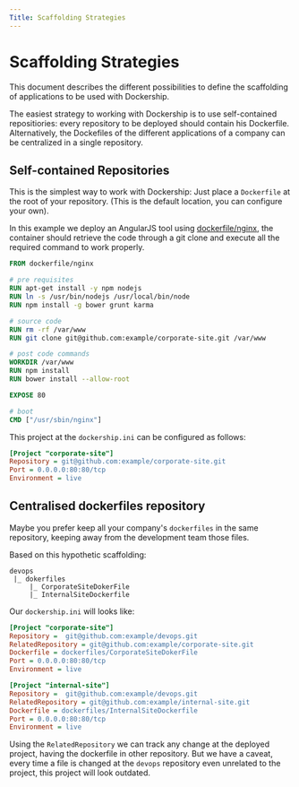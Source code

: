 ```yaml
---
Title: Scaffolding Strategies
---
```


Scaffolding Strategies
======================

This document describes the different possibilities to define the scaffolding of applications to be used with Dockership. 

The easiest strategy to working with Dockership is to use self-contained repositiories: every repository to be deployed should contain his Dockerfile. Alternatively, the Dockefiles of the different applications of a company can be centralized in a single repository. 

## Self-contained Repositories

This is the simplest way to work with Dockership: Just place a `Dockerfile` at the root of your repository. (This is the default location, you can configure your own). 

In this example we deploy an AngularJS tool using [dockerfile/nginx](https://github.com/dockerfile/nginx), the container should retrieve the code through a git clone and execute all the required command to work properly.

```Dockerfile
FROM dockerfile/nginx

# pre requisites
RUN apt-get install -y npm nodejs
RUN ln -s /usr/bin/nodejs /usr/local/bin/node
RUN npm install -g bower grunt karma

# source code
RUN rm -rf /var/www
RUN git clone git@github.com:example/corporate-site.git /var/www

# post code commands
WORKDIR /var/www
RUN npm install
RUN bower install --allow-root

EXPOSE 80

# boot
CMD ["/usr/sbin/nginx"]
```

This project at the `dockership.ini` can be configured as follows:

```ini
[Project "corporate-site"]
Repository = git@github.com:example/corporate-site.git
Port = 0.0.0.0:80:80/tcp
Environment = live
```

## Centralised dockerfiles repository

Maybe you prefer keep all your company's `dockerfiles` in the same repository, keeping away from the development team those files.

Based on this hypothetic scaffolding: 
```
devops
 |_ dokerfiles
     |_ CorporateSiteDokerFile
     |_ InternalSiteDockerfile
```

Our `dockership.ini` will looks like:

```ini
[Project "corporate-site"]
Repository =  git@github.com:example/devops.git
RelatedRepository = git@github.com:example/corporate-site.git
Dockerfile = dockerfiles/CorporateSiteDokerFile
Port = 0.0.0.0:80:80/tcp
Environment = live

[Project "internal-site"]
Repository =  git@github.com:example/devops.git
RelatedRepository = git@github.com:example/internal-site.git
Dockerfile = dockerfiles/InternalSiteDockerfile
Port = 0.0.0.0:80:80/tcp
Environment = live
```

Using the `RelatedRepository` we can track any change at the deployed project, having the dockerfile in other repository. But we have a caveat, every time a file is changed at the `devops` repository even unrelated to the project, this project will look outdated.
